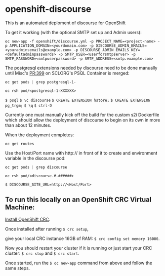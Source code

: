 # openshift-discourse
This is an automated deploment of discourse for OpenShift

To get it working (with the optional SMTP set up and Admin users):

`oc new-app -f openshift/discourse.yml -p PROJECT_NAME=<project-name> -p APPLICATION_DOMAIN=<yourdomain.com> -p DISCOURSE_ADMIN_EMAILS=<youradminsemails@example.com> -p DISCOURSE_ADMIN_EMAILS_KEY=<defaultadminpasswords> -p SMTP_USER=<userforsmtpserver> -p SMTP_PASSWORD=<smtpuserpassword> -p SMTP_ADDRESS=<smtp.example.com>`

The postgresql extensions needed by discourse need to be done manually until Misc's [PR:399](https://github.com/sclorg/postgresql-container/pull/399) on SCLORG's PSQL Container is merged:

`oc get pods | grep postgresql-1-`

`oc rsh pod/<postgresql-1-XXXXXX>`

`$ psql`
`$ \c discourse`
`$ CREATE EXTENSION hstore;`
`$ CREATE EXTENSION pg_trgm;`
`$ \q`
`$ ctrl-D`


Currently one must manually kick off the build for the custom s2i Dockerfile which should allow the deployment of discourse to begin on its own in more than about 12 minutes. 

When the deployment completes:

`oc get routes`

Use the Host/Port name with http:// in front of it to create and environment variable in the discourse pod:

`oc get pods | grep discourse`

`oc rsh pod/<discourse-#-######>`

`$ DISCOURSE_SITE_URL=http://<Host/Port>`

## To run this locally on an OpenShift CRC Virtual Machine:

[Install OpenShift CRC](https://developers.redhat.com/products/codeready-containers/overview).

Once installed after running `$ crc setup`,

give your local CRC instance 16GB of RAM: `$ crc config set memory 16000`.

Now you should restart your cluster if it is running or just start your CRC cluster: `$ crc stop` and `$ crc start`.

Once started, run the `$ oc new-app` command from above and follow the same steps.


